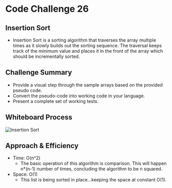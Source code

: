 # Code Challenge 26

## Insertion Sort
  * Insertion Sort is a sorting algorithm that traverses the array multiple times as it slowly builds out the sorting sequence. The traversal keeps track of the minimum value and places it in the front of the array which should be incrementally sorted.

## Challenge Summary
  * Provide a visual step through the sample arrays based on the provided pseudo code.
  * Convert the pseudo-code into working code in your language.
  * Present a complete set of working tests.
  
## Whiteboard Process
![Insertion Sort](../../images/code-challange-21.png)

## Approach & Efficiency
  * Time: O(n^2)
    - The basic operation of this algorithm is comparison. This will happen n*(n-1) number of times, concluding the algorithm to be n squared.
  * Space: O(1)
    - This list is being sorted in place…keeping the space at constant O(1).
